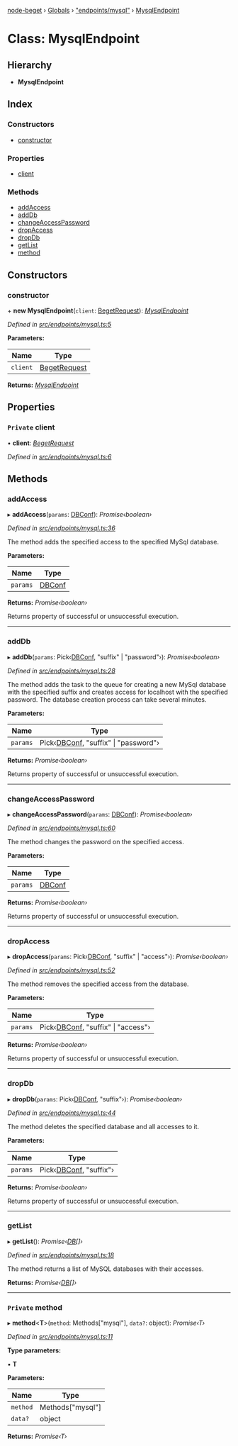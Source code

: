 [node-beget](../README.md) › [Globals](../globals.md) › ["endpoints/mysql"](../modules/_endpoints_mysql_.md) › [MysqlEndpoint](_endpoints_mysql_.mysqlendpoint.md)

# Class: MysqlEndpoint

## Hierarchy

* **MysqlEndpoint**

## Index

### Constructors

* [constructor](_endpoints_mysql_.mysqlendpoint.md#constructor)

### Properties

* [client](_endpoints_mysql_.mysqlendpoint.md#private-client)

### Methods

* [addAccess](_endpoints_mysql_.mysqlendpoint.md#addaccess)
* [addDb](_endpoints_mysql_.mysqlendpoint.md#adddb)
* [changeAccessPassword](_endpoints_mysql_.mysqlendpoint.md#changeaccesspassword)
* [dropAccess](_endpoints_mysql_.mysqlendpoint.md#dropaccess)
* [dropDb](_endpoints_mysql_.mysqlendpoint.md#dropdb)
* [getList](_endpoints_mysql_.mysqlendpoint.md#getlist)
* [method](_endpoints_mysql_.mysqlendpoint.md#private-method)

## Constructors

###  constructor

\+ **new MysqlEndpoint**(`client`: [BegetRequest](_beget_request_.begetrequest.md)): *[MysqlEndpoint](_endpoints_mysql_.mysqlendpoint.md)*

*Defined in [src/endpoints/mysql.ts:5](https://github.com/olehcambel/node-beget/blob/530258f/src/endpoints/mysql.ts#L5)*

**Parameters:**

Name | Type |
------ | ------ |
`client` | [BegetRequest](_beget_request_.begetrequest.md) |

**Returns:** *[MysqlEndpoint](_endpoints_mysql_.mysqlendpoint.md)*

## Properties

### `Private` client

• **client**: *[BegetRequest](_beget_request_.begetrequest.md)*

*Defined in [src/endpoints/mysql.ts:6](https://github.com/olehcambel/node-beget/blob/530258f/src/endpoints/mysql.ts#L6)*

## Methods

###  addAccess

▸ **addAccess**(`params`: [DBConf](../interfaces/_types_mysql_interface_.dbconf.md)): *Promise‹boolean›*

*Defined in [src/endpoints/mysql.ts:36](https://github.com/olehcambel/node-beget/blob/530258f/src/endpoints/mysql.ts#L36)*

The method adds the specified access to the specified MySql database.

**Parameters:**

Name | Type |
------ | ------ |
`params` | [DBConf](../interfaces/_types_mysql_interface_.dbconf.md) |

**Returns:** *Promise‹boolean›*

Returns property of successful or unsuccessful execution.

___

###  addDb

▸ **addDb**(`params`: Pick‹[DBConf](../interfaces/_types_mysql_interface_.dbconf.md), "suffix" | "password"›): *Promise‹boolean›*

*Defined in [src/endpoints/mysql.ts:28](https://github.com/olehcambel/node-beget/blob/530258f/src/endpoints/mysql.ts#L28)*

The method adds the task to the queue for creating a new MySql database with
the specified suffix and creates access for localhost with the specified password.
The database creation process can take several minutes.

**Parameters:**

Name | Type |
------ | ------ |
`params` | Pick‹[DBConf](../interfaces/_types_mysql_interface_.dbconf.md), "suffix" &#124; "password"› |

**Returns:** *Promise‹boolean›*

Returns property of successful or unsuccessful execution.

___

###  changeAccessPassword

▸ **changeAccessPassword**(`params`: [DBConf](../interfaces/_types_mysql_interface_.dbconf.md)): *Promise‹boolean›*

*Defined in [src/endpoints/mysql.ts:60](https://github.com/olehcambel/node-beget/blob/530258f/src/endpoints/mysql.ts#L60)*

The method changes the password on the specified access.

**Parameters:**

Name | Type |
------ | ------ |
`params` | [DBConf](../interfaces/_types_mysql_interface_.dbconf.md) |

**Returns:** *Promise‹boolean›*

Returns property of successful or unsuccessful execution.

___

###  dropAccess

▸ **dropAccess**(`params`: Pick‹[DBConf](../interfaces/_types_mysql_interface_.dbconf.md), "suffix" | "access"›): *Promise‹boolean›*

*Defined in [src/endpoints/mysql.ts:52](https://github.com/olehcambel/node-beget/blob/530258f/src/endpoints/mysql.ts#L52)*

The method removes the specified access from the database.

**Parameters:**

Name | Type |
------ | ------ |
`params` | Pick‹[DBConf](../interfaces/_types_mysql_interface_.dbconf.md), "suffix" &#124; "access"› |

**Returns:** *Promise‹boolean›*

Returns property of successful or unsuccessful execution.

___

###  dropDb

▸ **dropDb**(`params`: Pick‹[DBConf](../interfaces/_types_mysql_interface_.dbconf.md), "suffix"›): *Promise‹boolean›*

*Defined in [src/endpoints/mysql.ts:44](https://github.com/olehcambel/node-beget/blob/530258f/src/endpoints/mysql.ts#L44)*

The method deletes the specified database and all accesses to it.

**Parameters:**

Name | Type |
------ | ------ |
`params` | Pick‹[DBConf](../interfaces/_types_mysql_interface_.dbconf.md), "suffix"› |

**Returns:** *Promise‹boolean›*

Returns property of successful or unsuccessful execution.

___

###  getList

▸ **getList**(): *Promise‹[DB](../interfaces/_types_mysql_interface_.db.md)[]›*

*Defined in [src/endpoints/mysql.ts:18](https://github.com/olehcambel/node-beget/blob/530258f/src/endpoints/mysql.ts#L18)*

The method returns a list of MySQL databases with their accesses.

**Returns:** *Promise‹[DB](../interfaces/_types_mysql_interface_.db.md)[]›*

___

### `Private` method

▸ **method**<**T**>(`method`: Methods["mysql"], `data?`: object): *Promise‹T›*

*Defined in [src/endpoints/mysql.ts:11](https://github.com/olehcambel/node-beget/blob/530258f/src/endpoints/mysql.ts#L11)*

**Type parameters:**

▪ **T**

**Parameters:**

Name | Type |
------ | ------ |
`method` | Methods["mysql"] |
`data?` | object |

**Returns:** *Promise‹T›*
